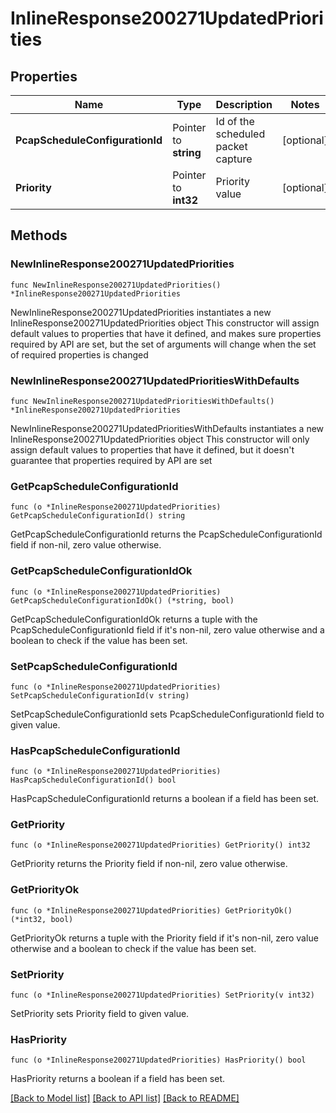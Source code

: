 # InlineResponse200271UpdatedPriorities

## Properties

Name | Type | Description | Notes
------------ | ------------- | ------------- | -------------
**PcapScheduleConfigurationId** | Pointer to **string** | Id of the scheduled packet capture | [optional] 
**Priority** | Pointer to **int32** | Priority value | [optional] 

## Methods

### NewInlineResponse200271UpdatedPriorities

`func NewInlineResponse200271UpdatedPriorities() *InlineResponse200271UpdatedPriorities`

NewInlineResponse200271UpdatedPriorities instantiates a new InlineResponse200271UpdatedPriorities object
This constructor will assign default values to properties that have it defined,
and makes sure properties required by API are set, but the set of arguments
will change when the set of required properties is changed

### NewInlineResponse200271UpdatedPrioritiesWithDefaults

`func NewInlineResponse200271UpdatedPrioritiesWithDefaults() *InlineResponse200271UpdatedPriorities`

NewInlineResponse200271UpdatedPrioritiesWithDefaults instantiates a new InlineResponse200271UpdatedPriorities object
This constructor will only assign default values to properties that have it defined,
but it doesn't guarantee that properties required by API are set

### GetPcapScheduleConfigurationId

`func (o *InlineResponse200271UpdatedPriorities) GetPcapScheduleConfigurationId() string`

GetPcapScheduleConfigurationId returns the PcapScheduleConfigurationId field if non-nil, zero value otherwise.

### GetPcapScheduleConfigurationIdOk

`func (o *InlineResponse200271UpdatedPriorities) GetPcapScheduleConfigurationIdOk() (*string, bool)`

GetPcapScheduleConfigurationIdOk returns a tuple with the PcapScheduleConfigurationId field if it's non-nil, zero value otherwise
and a boolean to check if the value has been set.

### SetPcapScheduleConfigurationId

`func (o *InlineResponse200271UpdatedPriorities) SetPcapScheduleConfigurationId(v string)`

SetPcapScheduleConfigurationId sets PcapScheduleConfigurationId field to given value.

### HasPcapScheduleConfigurationId

`func (o *InlineResponse200271UpdatedPriorities) HasPcapScheduleConfigurationId() bool`

HasPcapScheduleConfigurationId returns a boolean if a field has been set.

### GetPriority

`func (o *InlineResponse200271UpdatedPriorities) GetPriority() int32`

GetPriority returns the Priority field if non-nil, zero value otherwise.

### GetPriorityOk

`func (o *InlineResponse200271UpdatedPriorities) GetPriorityOk() (*int32, bool)`

GetPriorityOk returns a tuple with the Priority field if it's non-nil, zero value otherwise
and a boolean to check if the value has been set.

### SetPriority

`func (o *InlineResponse200271UpdatedPriorities) SetPriority(v int32)`

SetPriority sets Priority field to given value.

### HasPriority

`func (o *InlineResponse200271UpdatedPriorities) HasPriority() bool`

HasPriority returns a boolean if a field has been set.


[[Back to Model list]](../README.md#documentation-for-models) [[Back to API list]](../README.md#documentation-for-api-endpoints) [[Back to README]](../README.md)


